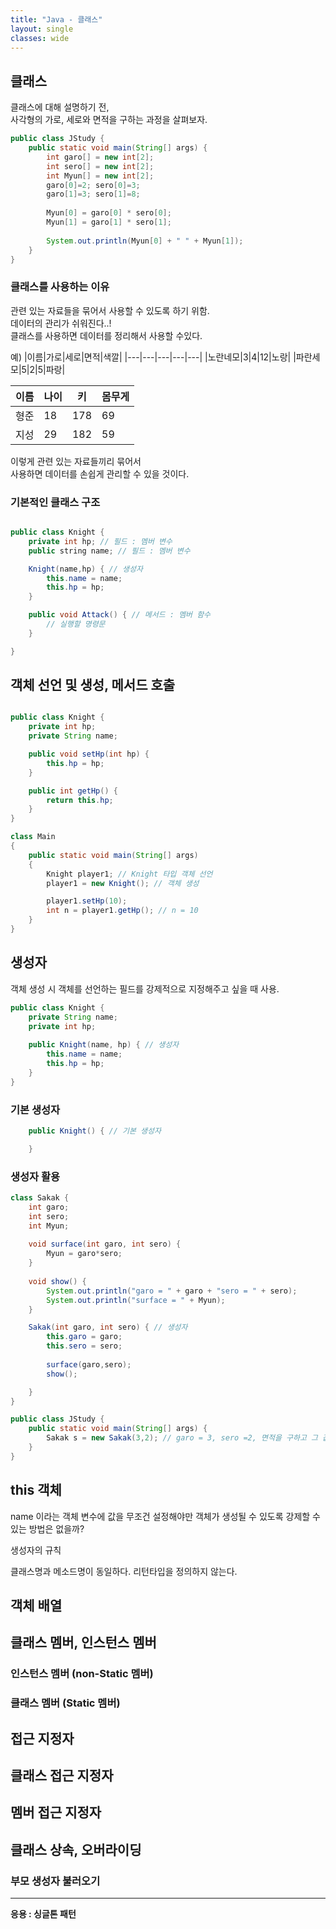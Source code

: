```yaml
---
title: "Java - 클래스"
layout: single
classes: wide
---
```

## 클래스

클래스에 대해 설명하기 전,  
사각형의 가로, 세로와 면적을 구하는 과정을 살펴보자.  

```java
public class JStudy {
	public static void main(String[] args) {
		int garo[] = new int[2];
		int sero[] = new int[2];
		int Myun[] = new int[2];
		garo[0]=2; sero[0]=3;
		garo[1]=3; sero[1]=8;
		
		Myun[0] = garo[0] * sero[0];
		Myun[1] = garo[1] * sero[1];
		
		System.out.println(Myun[0] + " " + Myun[1]);
	}
}

```

### 클래스를 사용하는 이유

관련 있는 자료들을 묶어서 사용할 수 있도록 하기 위함.  
데이터의 관리가 쉬워진다..!  
클래스를 사용하면 데이터를 정리해서 사용할 수있다.

예)
|이름|가로|세로|면적|색깔|
|---|---|---|---|---|
|노란네모|3|4|12|노랑|
|파란세모|5|2|5|파랑|
  
|이름|나이|키|몸무게|
|---|---|---|---|
|형준|18|178|69|
|지성|29|182|59|

이렇게 관련 있는 자료들끼리 묶어서  
사용하면 데이터를 손쉽게 관리할 수 있을 것이다.  

  
### 기본적인 클래스 구조

```java

public class Knight {
    private int hp; // 필드 : 멤버 변수
    public string name; // 필드 : 멤버 변수

    Knight(name,hp) { // 생성자
        this.name = name;
        this.hp = hp;
    }

    public void Attack() { // 메서드 : 멤버 함수
        // 실행할 명령문
    }

}
```

## 객체 선언 및 생성, 메서드 호출

```java

public class Knight {
    private int hp;
    private String name; 

    public void setHp(int hp) {
        this.hp = hp;
    }

    public int getHp() {
        return this.hp;
    }
}

class Main
{
    public static void main(String[] args) 
    {
        Knight player1; // Knight 타입 객체 선언
        player1 = new Knight(); // 객체 생성

        player1.setHp(10);
        int n = player1.getHp(); // n = 10
    }
}
```

## 생성자
객체 생성 시 객체를 선언하는 필드를 강제적으로 지정해주고 싶을 때 사용.  
```java
public class Knight {
    private String name;
    private int hp;
    
    public Knight(name, hp) { // 생성자
        this.name = name;
        this.hp = hp;
    }
}
```

### 기본 생성자

```java
    public Knight() { // 기본 생성자

    }
```

### 생성자 활용
```java
class Sakak {
	int garo;
	int sero;
	int Myun;
	
	void surface(int garo, int sero) {
		Myun = garo*sero;
	}
	
	void show() {
		System.out.println("garo = " + garo + "sero = " + sero);
        System.out.println("surface = " + Myun);
	}

    Sakak(int garo, int sero) { // 생성자
        this.garo = garo;
        this.sero = sero;
        
        surface(garo,sero);
        show();

    }
}

public class JStudy {
	public static void main(String[] args) {
		Sakak s = new Sakak(3,2); // garo = 3, sero =2, 면적을 구하고 그 값을 출력.
	}
}

```


## this 객체
 name 이라는 객체 변수에 값을 무조건 설정해야만 객체가 생성될 수 있도록 강제할 수 있는 방법은 없을까?


 생성자의 규칙

클래스명과 메소드명이 동일하다.
리턴타입을 정의하지 않는다.

## 객체 배열


## 클래스 멤버, 인스턴스 멤버

### 인스턴스 멤버 (non-Static 멤버)

### 클래스 멤버 (Static 멤버)

## 접근 지정자

## 클래스 접근 지정자

## 멤버 접근 지정자

## 클래스 상속, 오버라이딩

### 부모 생성자 불러오기

---
**응용 : 싱글톤 패턴**
